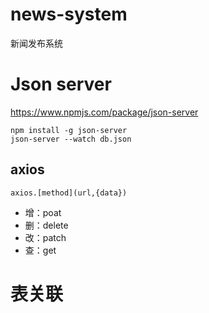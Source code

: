 # news-system
新闻发布系统

# Json server
https://www.npmjs.com/package/json-server
```
npm install -g json-server
json-server --watch db.json
```
## axios
```
axios.[method](url,{data})
```
- 增：poat
- 删：delete
- 改：patch
- 查：get

# 表关联
